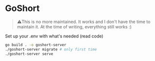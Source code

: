 # GoShort
> ⚠️This is no more maintained. It works and I don't have the time to maintain it. At the time of writing, everything still works :)

Set up your .env with what's needed (read code)

```bash
go build . -o goshort-server
./goshort-server migrate # only first time
./goshort-server serve
```
